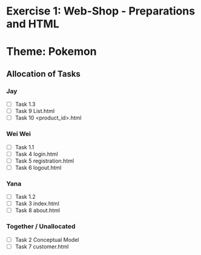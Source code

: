# Exercise 1: Web-Shop - Preparations and HTML

# Theme: Pokemon

## Allocation of Tasks

### Jay
- [ ] Task 1.3
- [ ] Task 9 <categoryName>List.html
- [ ] Task 10 <product_id>.html

### Wei Wei
- [ ] Task 1.1
- [ ] Task 4 login.html
- [ ] Task 5 registration.html
- [ ] Task 6 logout.html

### Yana
- [ ] Task 1.2
- [ ] Task 3 index.html
- [ ] Task 8 about.html

### Together / Unallocated
- [ ] Task 2 Conceptual Model
- [ ] Task 7 customer.html